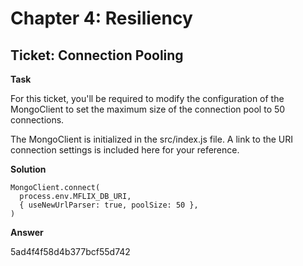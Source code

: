 # Chapter 4: Resiliency
## Ticket: Connection Pooling
**Task**

For this ticket, you'll be required to modify the configuration of the MongoClient to set the maximum size of the connection pool to 50 connections.

The MongoClient is initialized in the src/index.js file. A link to the URI connection settings is included here for your reference.

**Solution**

```
MongoClient.connect(
  process.env.MFLIX_DB_URI,
  { useNewUrlParser: true, poolSize: 50 },
)
```

**Answer**

5ad4f4f58d4b377bcf55d742
